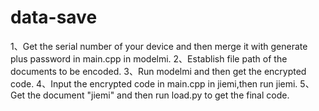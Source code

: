 # data-save

1、Get the serial number of your device and then merge it with generate plus password in main.cpp in modelmi.
2、Establish file path of the documents to be encoded.
3、Run modelmi and then get the encrypted code.
4、Input the encrypted code in main.cpp in jiemi,then run jiemi.
5、Get the document "jiemi" and then run load.py to get the final code.
